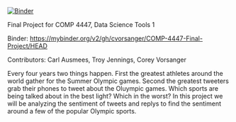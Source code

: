[![Binder](https://mybinder.org/badge_logo.svg)](https://mybinder.org/v2/gh/cvorsanger/COMP-4447-Final-Project/HEAD?urlpath=lab/tree/main.ipynb)

Final Project for COMP 4447, Data Science Tools 1

Binder: https://mybinder.org/v2/gh/cvorsanger/COMP-4447-Final-Project/HEAD 

Contributors:
Carl Ausmees,
Troy Jennings,
Corey Vorsanger

Every four years two things happen. First the greatest athletes around the world gather for the Summer Olympic games. Second the greatest tweeters grab their phones to tweet about the Oluympic games. Which sports are being talked about in the best light? Which in the worst? In this project we will be analyzing the sentiment of tweets and replys to find the sentiment around a few of the popular Olympic sports.
